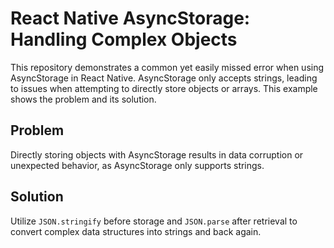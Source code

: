 # React Native AsyncStorage: Handling Complex Objects

This repository demonstrates a common yet easily missed error when using AsyncStorage in React Native. AsyncStorage only accepts strings, leading to issues when attempting to directly store objects or arrays. This example shows the problem and its solution.

## Problem
Directly storing objects with AsyncStorage results in data corruption or unexpected behavior, as AsyncStorage only supports strings.

## Solution
Utilize `JSON.stringify` before storage and `JSON.parse` after retrieval to convert complex data structures into strings and back again.